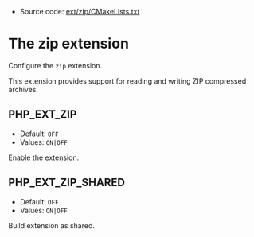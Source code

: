 <!-- This is auto-generated file. -->
* Source code: [ext/zip/CMakeLists.txt](https://github.com/petk/php-build-system/blob/master/cmake/ext/zip/CMakeLists.txt)

# The zip extension

Configure the `zip` extension.

This extension provides support for reading and writing ZIP compressed archives.

## PHP_EXT_ZIP

* Default: `OFF`
* Values: `ON|OFF`

Enable the extension.

## PHP_EXT_ZIP_SHARED

* Default: `OFF`
* Values: `ON|OFF`

Build extension as shared.
